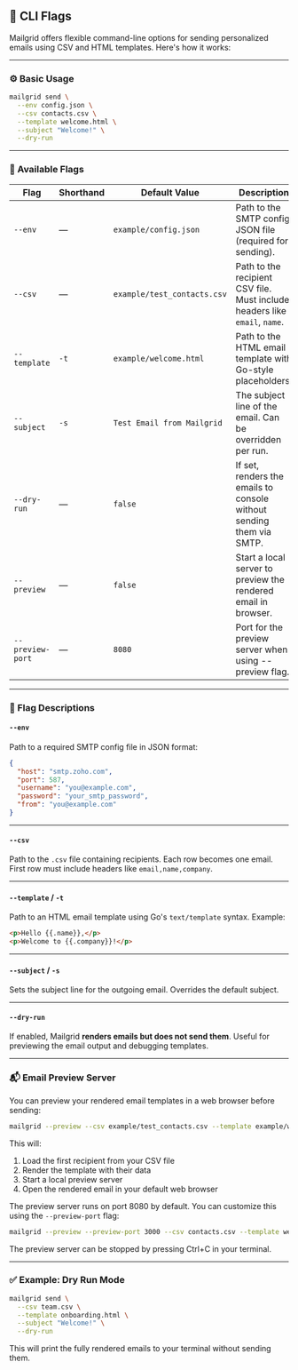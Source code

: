 ## 🏁 CLI Flags

Mailgrid offers flexible command-line options for sending personalized emails using CSV and HTML templates. Here's how it works:

---

### ⚙️ Basic Usage

```bash
mailgrid send \
  --env config.json \
  --csv contacts.csv \
  --template welcome.html \
  --subject "Welcome!" \
  --dry-run
```

---

### 📁 Available Flags

| Flag            | Shorthand | Default Value               | Description                                                                |
| --------------- | --------- | --------------------------- | -------------------------------------------------------------------------- |
| `--env`         | —         | `example/config.json`       | Path to the SMTP config JSON file (required for sending).                  |
| `--csv`         | —         | `example/test_contacts.csv` | Path to the recipient CSV file. Must include headers like `email`, `name`. |
| `--template`    | `-t`      | `example/welcome.html`      | Path to the HTML email template with Go-style placeholders.                |
| `--subject`     | `-s`      | `Test Email from Mailgrid`  | The subject line of the email. Can be overridden per run.                 |
| `--dry-run`     | —         | `false`                     | If set, renders the emails to console without sending them via SMTP.       |
| `--preview`     | —         | `false`                     | Start a local server to preview the rendered email in browser.             |
| `--preview-port`| —         | `8080`                      | Port for the preview server when using --preview flag.                     |

---

### 📌 Flag Descriptions

#### `--env`

Path to a required SMTP config file in JSON format:

```json
{
  "host": "smtp.zoho.com",
  "port": 587,
  "username": "you@example.com",
  "password": "your_smtp_password",
  "from": "you@example.com"
}
```

---

#### `--csv`

Path to the `.csv` file containing recipients.
Each row becomes one email. First row must include headers like `email,name,company`.

---

#### `--template` / `-t`

Path to an HTML email template using Go's `text/template` syntax.
Example:

```html
<p>Hello {{.name}},</p>
<p>Welcome to {{.company}}!</p>
```

---

#### `--subject` / `-s`

Sets the subject line for the outgoing email.
Overrides the default subject.

---

#### `--dry-run`

If enabled, Mailgrid **renders emails but does not send them**.
Useful for previewing the email output and debugging templates.

---

### 📬 Email Preview Server

You can preview your rendered email templates in a web browser before sending:

```bash
mailgrid --preview --csv example/test_contacts.csv --template example/welcome.html
```

This will:
1. Load the first recipient from your CSV file
2. Render the template with their data
3. Start a local preview server
4. Open the rendered email in your default web browser

The preview server runs on port 8080 by default. You can customize this using the `--preview-port` flag:

```bash
mailgrid --preview --preview-port 3000 --csv contacts.csv --template welcome.html
```

The preview server can be stopped by pressing Ctrl+C in your terminal.

---

### ✅ Example: Dry Run Mode

```bash
mailgrid send \
  --csv team.csv \
  --template onboarding.html \
  --subject "Welcome!" \
  --dry-run
```

This will print the fully rendered emails to your terminal without sending them.
